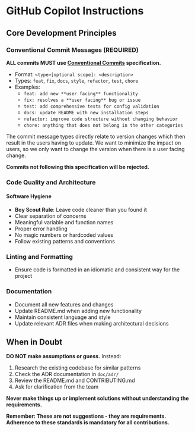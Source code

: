 # GitHub Copilot Instructions

## Core Development Principles

### Conventional Commit Messages (REQUIRED)

**ALL commits MUST use [Conventional Commits](https://www.conventionalcommits.org/en/v1.0.0/) specification.**

- Format: `<type>[optional scope]: <description>`
- Types: `feat`, `fix`, `docs`, `style`, `refactor`, `test`, `chore`
- Examples:
  - `feat: add new **user facing** functionality`
  - `fix: resolves a **user facing** bug or issue`
  - `test: add comprehensive tests for config validation`
  - `docs: update README with new installation steps`
  - `refactor: improve code structure without changing behavior`
  - `chore: anything that does not belong in the other categories`

The commit message types directly relate to version changes which then result in the users having to update.
We want to minimize the impact on users, so we only want to change the version when there is a user facing change.

**Commits not following this specification will be rejected.**

### Code Quality and Architecture

#### Software Hygiene
- **Boy Scout Rule**: Leave code cleaner than you found it
- Clear separation of concerns
- Meaningful variable and function names
- Proper error handling
- No magic numbers or hardcoded values
- Follow existing patterns and conventions

### Linting and Formatting

- Ensure code is formatted in an idiomatic and consistent way for the project

### Documentation

- Document all new features and changes
- Update README.md when adding new functionality
- Maintain consistent language and style
- Update relevant ADR files when making architectural decisions

## When in Doubt

**DO NOT make assumptions or guess.** Instead:

1. Research the existing codebase for similar patterns
2. Check the ADR documentation in `doc/adr/`
3. Review the README.md and CONTRIBUTING.md
4. Ask for clarification from the team

**Never make things up or implement solutions without understanding the requirements.**

**Remember: These are not suggestions - they are requirements. Adherence to these standards is mandatory for all contributions.**
